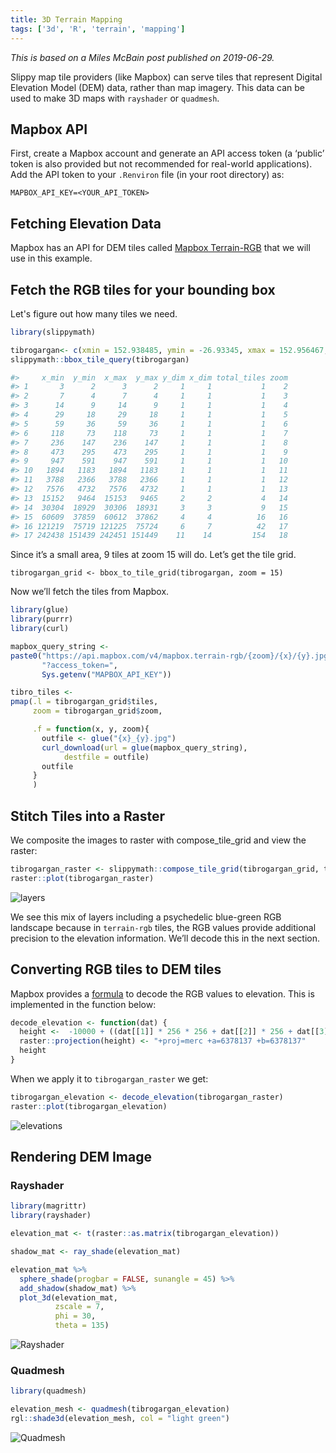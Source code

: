 ```yaml
---
title: 3D Terrain Mapping
tags: ['3d', 'R', 'terrain', 'mapping']
---
```

*This is based on a Miles McBain post published on 2019-06-29.*

Slippy map tile providers (like Mapbox) can serve tiles that represent Digital Elevation Model (DEM) data, rather than map imagery. This data can be used to make 3D maps with `rayshader` or `quadmesh`.

## Mapbox API

First, create a Mapbox account and generate an API access token (a ‘public’ token is also provided but not recommended for real-world applications). Add the API token to your `.Renviron` file (in your root directory) as:

`MAPBOX_API_KEY=<YOUR_API_TOKEN>`

## Fetching Elevation Data

Mapbox has an API for DEM tiles called [Mapbox Terrain-RGB](https://docs.mapbox.com/help/troubleshooting/access-elevation-data/#mapbox-terrain-rgb) that we will use in this example.

## Fetch the RGB tiles for your bounding box

Let's figure out how many tiles we need.

```r
library(slippymath)

tibrogargan<- c(xmin = 152.938485, ymin = -26.93345, xmax = 152.956467, ymax = -26.921463)
slippymath::bbox_tile_query(tibrogargan)

#>     x_min  y_min  x_max  y_max y_dim x_dim total_tiles zoom
#> 1       3      2      3      2     1     1           1    2
#> 2       7      4      7      4     1     1           1    3
#> 3      14      9     14      9     1     1           1    4
#> 4      29     18     29     18     1     1           1    5
#> 5      59     36     59     36     1     1           1    6
#> 6     118     73    118     73     1     1           1    7
#> 7     236    147    236    147     1     1           1    8
#> 8     473    295    473    295     1     1           1    9
#> 9     947    591    947    591     1     1           1   10
#> 10   1894   1183   1894   1183     1     1           1   11
#> 11   3788   2366   3788   2366     1     1           1   12
#> 12   7576   4732   7576   4732     1     1           1   13
#> 13  15152   9464  15153   9465     2     2           4   14
#> 14  30304  18929  30306  18931     3     3           9   15
#> 15  60609  37859  60612  37862     4     4          16   16
#> 16 121219  75719 121225  75724     6     7          42   17
#> 17 242438 151439 242451 151449    11    14         154   18
```

Since it’s a small area, 9 tiles at zoom 15 will do. Let’s get the tile grid.

`tibrogargan_grid <- bbox_to_tile_grid(tibrogargan, zoom = 15)`

Now we’ll fetch the tiles from Mapbox.

```r
library(glue)
library(purrr)
library(curl)

mapbox_query_string <-
paste0("https://api.mapbox.com/v4/mapbox.terrain-rgb/{zoom}/{x}/{y}.jpg90",
       "?access_token=",
       Sys.getenv("MAPBOX_API_KEY"))

tibro_tiles <-
pmap(.l = tibrogargan_grid$tiles,
     zoom = tibrogargan_grid$zoom,

     .f = function(x, y, zoom){
       outfile <- glue("{x}_{y}.jpg")
       curl_download(url = glue(mapbox_query_string),
            destfile = outfile)
       outfile
     }
     )
```

## Stitch Tiles into a Raster

We composite the images to raster with compose_tile_grid and view the raster:

```r
tibrogargan_raster <- slippymath::compose_tile_grid(tibrogargan_grid, tibro_tiles)
raster::plot(tibrogargan_raster)
```

![layers](/images/layers.png)

We see this mix of layers including a psychedelic blue-green RGB landscape because in `terrain-rgb` tiles, the RGB values provide additional precision to the elevation information. We’ll decode this in the next section.

## Converting RGB tiles to DEM tiles

Mapbox provides a [formula](https://docs.mapbox.com/help/troubleshooting/access-elevation-data/#decode-data) to decode the RGB values to elevation. This is implemented in the function below:

```r
decode_elevation <- function(dat) {
  height <-  -10000 + ((dat[[1]] * 256 * 256 + dat[[2]] * 256 + dat[[3]]) * 0.1)
  raster::projection(height) <- "+proj=merc +a=6378137 +b=6378137"
  height
}
```

When we apply it to `tibrogargan_raster` we get:

```r
tibrogargan_elevation <- decode_elevation(tibrogargan_raster)
raster::plot(tibrogargan_elevation)
```

![elevations](/images/elevations.png)

## Rendering DEM Image

### Rayshader

```r
library(magrittr)
library(rayshader)

elevation_mat <- t(raster::as.matrix(tibrogargan_elevation))

shadow_mat <- ray_shade(elevation_mat)

elevation_mat %>%
  sphere_shade(progbar = FALSE, sunangle = 45) %>%
  add_shadow(shadow_mat) %>%
  plot_3d(elevation_mat,
          zscale = 7,
          phi = 30,
          theta = 135)
```

![Rayshader](/images/rayshader.png)

### Quadmesh

```r
library(quadmesh)

elevation_mesh <- quadmesh(tibrogargan_elevation)
rgl::shade3d(elevation_mesh, col = "light green")
```

![Quadmesh](/images/quadmesh.png)
